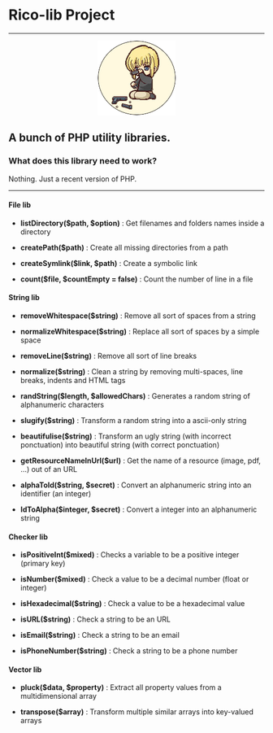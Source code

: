 # Rico-lib Project #

---

<p align="center"><img src="rico.png" /></p>


## A bunch of PHP utility libraries. ##

### What does this library need to work? ###

Nothing. Just a recent version of PHP.

---

#### File lib ####

- **listDirectory($path, $option)** : Get filenames and folders names inside a directory

- **createPath($path)** : Create all missing directories from a path

- **createSymlink($link, $path)** : Create a symbolic link

- **count($file, $countEmpty = false)** : Count the number of line in a file


#### String lib ####

- **removeWhitespace($string)** : Remove all sort of spaces from a string

- **normalizeWhitespace($string)** : Replace all sort of spaces by a simple space

- **removeLine($string)** : Remove all sort of line breaks

- **normalize($string)** : Clean a string by removing multi-spaces, line breaks, indents and HTML tags

- **randString($length, $allowedChars)** : Generates a random string of alphanumeric characters

- **slugify($string)** : Transform a random string into a ascii-only string

- **beautifulise($string)** : Transform an ugly string (with incorrect ponctuation) into beautiful string (with correct ponctuation)

- **getResourceNameInUrl($url)** : Get the name of a resource (image, pdf, ...) out of an URL

- **alphaToId($string, $secret)** : Convert an alphanumeric string into an identifier (an integer)

- **IdToAlpha($integer, $secret)** : Convert a integer into an alphanumeric string


#### Checker lib ####

- **isPositiveInt($mixed)** : Checks a variable to be a positive integer (primary key)

- **isNumber($mixed)** : Check a value to be a decimal number (float or integer)

- **isHexadecimal($string)** : Check a value to be a hexadecimal value

- **isURL($string)** : Check a string to be an URL

- **isEmail($string)** : Check a string to be an email

- **isPhoneNumber($string)** : Check a string to be a phone number


#### Vector lib ####

- **pluck($data, $property)** : Extract all property values from a multidimensional array

- **transpose($array)** : Transform multiple similar arrays into key-valued arrays

